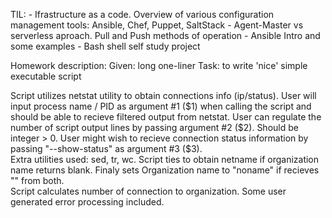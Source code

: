 TIL:
	- Ifrastructure as a code. Overview of various configuration management tools: Ansible, Chef, Puppet, SaltStack
        - Agent-Master vs serverless aproach. Pull and Push methods of operation
        - Ansible Intro and some examples
        - Bash shell self study project

Homework description:
Given: long one-liner
Task: to write 'nice' simple executable script

Script utilizes netstat utility to obtain connections info (ip/status).
User will input process name / PID as argument #1 ($1) when calling the script and should be able to recieve filtered output from netstat.
User can regulate the number of script output lines by passing argument #2 ($2). Should be integer > 0.
User might wish to recieve connection status information by passing "--show-status" as argument #3 ($3).   
Extra utilities used: sed, tr, wc.
Script ties to obtain netname if organization name returns blank. Finaly sets Organization name to "noname" if recieves "" from both.  
Script calculates number of connection to organization.
Some user generated error processing included. 
